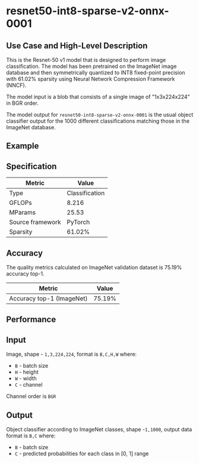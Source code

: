 # resnet50-int8-sparse-v2-onnx-0001

## Use Case and High-Level Description

This is the Resnet-50 v1 model that is designed to perform image classification. 
The model has been pretrained on the ImageNet image database and then symmetrically quantized to INT8 fixed-point 
precision with 61.02% sparsity using Neural Network Compression Framework (NNCF).  

The model input is a blob that consists of a single image of "1x3x224x224" in BGR order.

The model output for `resnet50-int8-sparse-v2-onnx-0001` is the usual object classifier output for the 1000 different classifications matching those in the ImageNet database.

## Example

## Specification

| Metric            | Value         |
|-------------------|---------------|
| Type              | Classification|
| GFLOPs            | 8.216 |
| MParams           | 25.53 |
| Source framework  | PyTorch    |
| Sparsity  | 61.02%    |

## Accuracy

The quality metrics calculated on ImageNet validation dataset is 75.19% accuracy top-1.

| Metric                    | Value         |
|---------------------------|---------------|
| Accuracy top-1 (ImageNet) |         75.19% |

## Performance

## Input

Image, shape - `1,3,224,224`, format is `B,C,H,W` where:

- `B` - batch size
- `H` - height
- `W` - width
- `C` - channel

Channel order is `BGR`

## Output

Object classifier according to ImageNet classes, shape -`1,1000`, output data format is `B,C` where:

- `B` - batch size
- `C` - predicted probabilities for each class in  [0, 1] range


